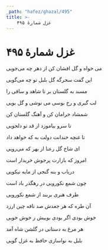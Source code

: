 ```yaml
---
_path: "hafez/ghazal/495"
title: >-
    غزل شمارهٔ ۴۹۵
---
```

# غزل شمارهٔ ۴۹۵

<div class="b" id="bn1"><div class="m1"><p>می خواه و گل افشان کن از دهر چه می‌جویی</p></div>
<div class="m2"><p>این گفت سحرگه گل بلبل تو چه می‌گویی</p></div></div>
<div class="b" id="bn2"><div class="m1"><p>مسند به گلستان بر تا شاهد و ساقی را</p></div>
<div class="m2"><p>لب گیری و رخ بوسی می نوشی و گل بویی</p></div></div>
<div class="b" id="bn3"><div class="m1"><p>شمشاد خرامان کن و آهنگ گلستان کن</p></div>
<div class="m2"><p>تا سرو بیاموزد از قد تو دلجویی</p></div></div>
<div class="b" id="bn4"><div class="m1"><p>تا غنچه خندانت دولت به که خواهد داد</p></div>
<div class="m2"><p>ای شاخ گل رعنا از بهر که می‌رویی</p></div></div>
<div class="b" id="bn5"><div class="m1"><p>امروز که بازارت پرجوش خریدار است</p></div>
<div class="m2"><p>دریاب و بنه گنجی از مایه نیکویی</p></div></div>
<div class="b" id="bn6"><div class="m1"><p>چون شمع نکورویی در رهگذر باد است</p></div>
<div class="m2"><p>طرف هنری بربند از شمع نکورویی</p></div></div>
<div class="b" id="bn7"><div class="m1"><p>آن طره که هر جعدش صد نافه چین ارزد</p></div>
<div class="m2"><p>خوش بودی اگر بودی بوییش ز خوش خویی</p></div></div>
<div class="b" id="bn8"><div class="m1"><p>هر مرغ به دستانی در گلشن شاه آمد</p></div>
<div class="m2"><p>بلبل به نواسازی حافظ به غزل گویی</p></div></div>
